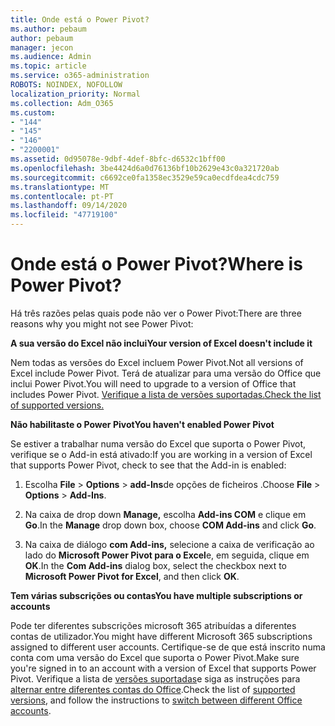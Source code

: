 ```yaml
---
title: Onde está o Power Pivot?
ms.author: pebaum
author: pebaum
manager: jecon
ms.audience: Admin
ms.topic: article
ms.service: o365-administration
ROBOTS: NOINDEX, NOFOLLOW
localization_priority: Normal
ms.collection: Adm_O365
ms.custom:
- "144"
- "145"
- "146"
- "2200001"
ms.assetid: 0d95078e-9dbf-4def-8bfc-d6532c1bff00
ms.openlocfilehash: 3be4424d6a0d76136bf10b2629e43c0a321720ab
ms.sourcegitcommit: c6692ce0fa1358ec3529e59ca0ecdfdea4cdc759
ms.translationtype: MT
ms.contentlocale: pt-PT
ms.lasthandoff: 09/14/2020
ms.locfileid: "47719100"
---
```

# <a name="where-is-power-pivot"></a><span data-ttu-id="b5e70-102">Onde está o Power Pivot?</span><span class="sxs-lookup"><span data-stu-id="b5e70-102">Where is Power Pivot?</span></span>

<span data-ttu-id="b5e70-103">Há três razões pelas quais pode não ver o Power Pivot:</span><span class="sxs-lookup"><span data-stu-id="b5e70-103">There are three reasons why you might not see Power Pivot:</span></span>
  
<span data-ttu-id="b5e70-104">**A sua versão do Excel não inclui**</span><span class="sxs-lookup"><span data-stu-id="b5e70-104">**Your version of Excel doesn't include it**</span></span>
  
<span data-ttu-id="b5e70-105">Nem todas as versões do Excel incluem Power Pivot.</span><span class="sxs-lookup"><span data-stu-id="b5e70-105">Not all versions of Excel include Power Pivot.</span></span> <span data-ttu-id="b5e70-106">Terá de atualizar para uma versão do Office que inclui Power Pivot.</span><span class="sxs-lookup"><span data-stu-id="b5e70-106">You will need to upgrade to a version of Office that includes Power Pivot.</span></span> [<span data-ttu-id="b5e70-107">Verifique a lista de versões suportadas.</span><span class="sxs-lookup"><span data-stu-id="b5e70-107">Check the list of supported versions.</span></span>](https://support.office.com/article/aa64e217-4b6e-410b-8337-20b87e1c2a4b.aspx)
  
<span data-ttu-id="b5e70-108">**Não habilitaste o Power Pivot**</span><span class="sxs-lookup"><span data-stu-id="b5e70-108">**You haven't enabled Power Pivot**</span></span>
  
<span data-ttu-id="b5e70-109">Se estiver a trabalhar numa versão do Excel que suporta o Power Pivot, verifique se o Add-in está ativado:</span><span class="sxs-lookup"><span data-stu-id="b5e70-109">If you are working in a version of Excel that supports Power Pivot, check to see that the Add-in is enabled:</span></span>
  
1. <span data-ttu-id="b5e70-110">Escolha **File** \> **Options** \> **add-Ins**de opções de ficheiros .</span><span class="sxs-lookup"><span data-stu-id="b5e70-110">Choose **File** \> **Options** \> **Add-Ins**.</span></span>

2. <span data-ttu-id="b5e70-111">Na caixa de drop down **Manage,** escolha **Add-ins COM** e clique em **Go**.</span><span class="sxs-lookup"><span data-stu-id="b5e70-111">In the **Manage** drop down box, choose **COM Add-ins** and click **Go**.</span></span>

3. <span data-ttu-id="b5e70-112">Na caixa de diálogo **com Add-ins,** selecione a caixa de verificação ao lado do **Microsoft Power Pivot para o Excel**e, em seguida, clique em **OK**.</span><span class="sxs-lookup"><span data-stu-id="b5e70-112">In the **Com Add-ins** dialog box, select the checkbox next to **Microsoft Power Pivot for Excel**, and then click **OK**.</span></span>

<span data-ttu-id="b5e70-113">**Tem várias subscrições ou contas**</span><span class="sxs-lookup"><span data-stu-id="b5e70-113">**You have multiple subscriptions or accounts**</span></span>
  
<span data-ttu-id="b5e70-114">Pode ter diferentes subscrições microsoft 365 atribuídas a diferentes contas de utilizador.</span><span class="sxs-lookup"><span data-stu-id="b5e70-114">You might have different Microsoft 365 subscriptions assigned to different user accounts.</span></span> <span data-ttu-id="b5e70-115">Certifique-se de que está inscrito numa conta com uma versão do Excel que suporta o Power Pivot.</span><span class="sxs-lookup"><span data-stu-id="b5e70-115">Make sure you're signed in to an account with a version of Excel that supports Power Pivot.</span></span> <span data-ttu-id="b5e70-116">Verifique a lista de [versões suportadas](https://support.office.com/article/aa64e217-4b6e-410b-8337-20b87e1c2a4b.aspx)e siga as instruções para [alternar entre diferentes contas do Office](https://support.office.com/article/b9582171-fd1f-4284-9846-bdd72bb28426.aspx#BKMK_WebSwitchAccounts).</span><span class="sxs-lookup"><span data-stu-id="b5e70-116">Check the list of [supported versions](https://support.office.com/article/aa64e217-4b6e-410b-8337-20b87e1c2a4b.aspx), and follow the instructions to [switch between different Office accounts](https://support.office.com/article/b9582171-fd1f-4284-9846-bdd72bb28426.aspx#BKMK_WebSwitchAccounts).</span></span>
